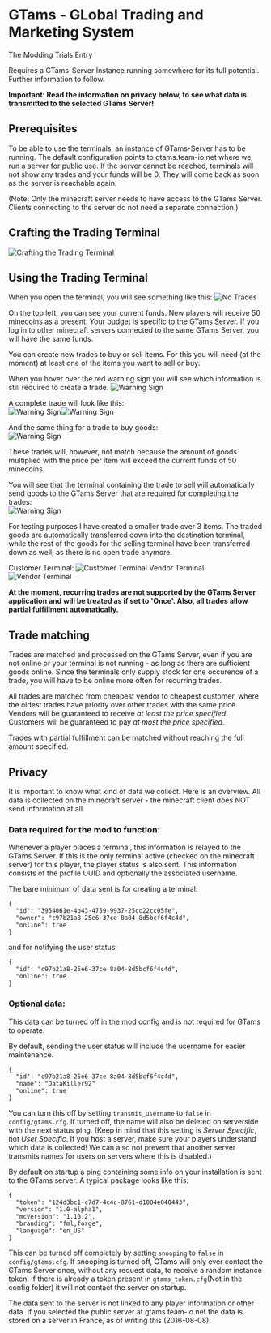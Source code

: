 # GTams - GLobal Trading and Marketing System

The Modding Trials Entry

Requires a GTams-Server Instance running somewhere for its full potential. Further information to follow.

**Important: Read the information on privacy below, to see what data is transmitted to the selected GTams Server!**

## Prerequisites
To be able to use the terminals, an instance of GTams-Server has to be running. The default configuration points to gtams.team-io.net where we run a server for public use.
If the server cannot be reached, terminals will not show any trades and your funds will be 0. They will come back as soon as the server is reachable again.

(Note: Only the minecraft server needs to have access to the GTams Server. Clients connecting to the server do not need a separate connection.)

## Crafting the Trading Terminal
![Crafting the Trading Terminal](doc/trading_terminal_crafting.png)

## Using the Trading Terminal

When you open the terminal, you will see something like this:
![No Trades](doc/trading_terminal_notrades.png)

On the top left, you can see your current funds. New players will receive 50 minecoins as a present. Your budget is specific to the GTams Server. If you log in to other minecraft servers connected to the same GTams Server, you will have the same funds.

You can create new trades to buy or sell items. For this you will need (at the moment) at least one of the items you want to sell or buy.

When you hover over the red warning sign you will see which information is still required to create a trade.
![Warning Sign](doc/trading_terminal_newtrade1.png)

A complete trade will look like this:  
![Warning Sign](doc/trading_terminal_newtrade2.png)![Warning Sign](doc/trading_terminal_newtrade3.png)

And the same thing for a trade to buy goods:  
![Warning Sign](doc/trading_terminal_newtrade4.png)

These trades will, however, not match because the amount of goods multiplied with the price per item will exceed the current funds of 50 minecoins.

You will see that the terminal containing the trade to sell will automatically send goods to the GTams Server that are required for completing the trades:  
![Warning Sign](doc/trading_terminal_newtrade5.png)

For testing purposes I have created a smaller trade over 3 items. The traded goods are automatically transferred down into the destination terminal, while the rest of the goods for the selling terminal have been transferred down as well, as there is no open trade anymore.

Customer Terminal:
![Customer Terminal](doc/trading_terminal_newtrade6.png)
Vendor Terminal:
![Vendor Terminal](doc/trading_terminal_newtrade7.png)

**At the moment, recurring trades are not supported by the GTams Server application and will be treated as if set to 'Once'. Also, all trades allow partial fulfillment automatically.**

## Trade matching

Trades are matched and processed on the GTams Server, even if you are not online or your terminal is not running - as long as there are sufficient goods online. Since the terminals only supply stock for one occurence of a trade, you will have to be online more often for recurring trades.

All trades are matched from cheapest vendor to cheapest customer, where the oldest trades have priority over other trades with the same price. 
Vendors will be guaranteed to receive *at least the price specified*.  
Customers will be guaranteed to pay *at most the price specified*.  

Trades with partial fulfillment can be matched without reaching the full amount specified.

## Privacy

It is important to know what kind of data we collect. Here is an overview.
All data is collected on the minecraft server - the minecraft client does NOT send information at all.

### Data required for the mod to function:
Whenever a player places a terminal, this information is relayed to the GTams Server. If this is the only terminal active (checked on the minecraft server) for this player, the player status is also sent. This information consists of the profile UUID and optionally the associated username.

The bare minimum of data sent is for creating a terminal:
```
{
  "id": "3954061e-4b43-4759-9937-25cc22cc05fe",
  "owner": "c97b21a8-25e6-37ce-8a04-8d5bcf6f4c4d",
  "online": true
}
```
and for notifying the user status:
```
{
  "id": "c97b21a8-25e6-37ce-8a04-8d5bcf6f4c4d",
  "online": true
}
```

### Optional data:
This data can be turned off in the mod config and is not required for GTams to operate.

By default, sending the user status will include the username for easier maintenance.
```
{
  "id": "c97b21a8-25e6-37ce-8a04-8d5bcf6f4c4d",
  "name": "DataKiller92"
  "online": true
}
```
You can turn this off by setting `transmit_username` to `false` in `config/gtams.cfg`. If turned off, the name will also be deleted on serverside with the next status ping. (Keep in mind that this setting is *Server Specific*, not *User Specific*. If you host a server, make sure your players understand which data is collected! We can also not prevent that another server transmits names for users on servers where this is disabled.)

By default on startup a ping containing some info on your installation is sent to the GTams server. A typical package looks like this:
```
{
  "token": "124d3bc1-c7d7-4c4c-8761-d1004e040443",
  "version": "1.0-alpha1",
  "mcVersion": "1.10.2",
  "branding": "fml,forge",
  "language": "en_US"
}
```
This can be turned off completely by setting `snooping` to `false` in `config/gtams.cfg`.
If snooping is turned off, GTams will only ever contact the GTams Server once, without any request data, to receive a random instance token. If there is already a token present in `gtams_token.cfg`(Not in the config folder) it will not contact the server on startup.

The data sent to the server is not linked to any player information or other data. If you selected the public server at gtams.team-io.net the data is stored on a server in France, as of writing this (2016-08-08).